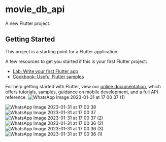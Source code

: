 # movie_db_api

A new Flutter project.

## Getting Started

This project is a starting point for a Flutter application.

A few resources to get you started if this is your first Flutter project:

- [Lab: Write your first Flutter app](https://flutter.dev/docs/get-started/codelab)
- [Cookbook: Useful Flutter samples](https://flutter.dev/docs/cookbook)

For help getting started with Flutter, view our
[online documentation](https://flutter.dev/docs), which offers tutorials,
samples, guidance on mobile development, and a full API reference.
![WhatsApp Image 2023-01-31 at 17 00 37 (1)](https://user-images.githubusercontent.com/58885111/215784916-266ae0dc-6cbf-434c-860b-f4b9aed039e6.jpeg)

![WhatsApp Image 2023-01-31 at 17 00 38](https://user-images.githubusercontent.com/58885111/215784987-7f90d2f4-2b21-4558-a48a-c06e9fe01ced.jpeg)
![WhatsApp Image 2023-01-31 at 17 00 37](https://user-images.githubusercontent.com/58885111/215785011-4ecc39e0-c1cb-4950-9a3e-b8eed557ab63.jpeg)
![WhatsApp Image 2023-01-31 at 17 00 37 (2)](https://user-images.githubusercontent.com/58885111/215785061-f7e36a76-c90e-433e-ba0c-96d2ab2d18ef.jpeg)
![WhatsApp Image 2023-01-31 at 17 00 36 (2)](https://user-images.githubusercontent.com/58885111/215785080-95126214-adc1-4dd8-8f07-302c2f587179.jpeg)
![WhatsApp Image 2023-01-31 at 17 00 36 (3)](https://user-images.githubusercontent.com/58885111/215785117-ed5b39bf-55f2-4ada-ba6c-d418ed036b70.jpeg)
![WhatsApp Image 2023-01-31 at 17 00 36 (1)](https://user-images.githubusercontent.com/58885111/215785133-880bd99e-fb3f-4354-870d-aa9d94b138e0.jpeg)
